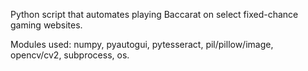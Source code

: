 Python script that automates playing Baccarat on select fixed-chance gaming websites.

Modules used: numpy, pyautogui, pytesseract, pil/pillow/image, opencv/cv2, subprocess, os.
  

